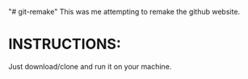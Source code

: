 "# git-remake" 
This was me attempting to remake the github website.

# INSTRUCTIONS:
Just download/clone and run it on your machine.
